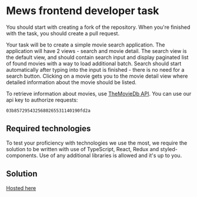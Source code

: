 # Mews frontend developer task

You should start with creating a fork of the repository. When you're finished with the task, you should create a pull request.

Your task will be to create a simple movie search application. The application will have 2 views - search and movie detail. The search view is the default view, and should contain search input and display paginated list of found movies with a way to load additional batch. Search should start automatically after typing into the input is finished - there is no need for a search button. Clicking on a movie gets you to the movie detail view where detailed information about the movie should be listed. 

To retrieve information about movies, use [TheMovieDb API](https://developers.themoviedb.org/3/getting-started/introduction). You can use our api key to authorize requests:
```
03b8572954325680265531140190fd2a
```

## Required technologies

To test your proficiency with technologies we use the most, we require the solution to be written with use of TypeScript, React, Redux and styled-components. Use of any additional libraries is allowed and it's up to you.

## Solution
[Hosted here](http://mews.danielenicassio.eu)